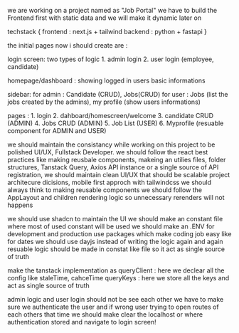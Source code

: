 we are working on a project named as "Job Portal"
we have to build the Frontend first with static data and we will make it dynamic later on

techstack {
    frontend : next.js + tailwind
    backend : python + fastapi
}

the initial pages now i should create are :

login screen:
    two types of logic 1. admin login 2. user login (employee, candidate)

homepage/dashboard :
    showing logged in users basic informations

sidebar:
    for admin : Candidate (CRUD), Jobs(CRUD)
    for user : Jobs (list the jobs created by the admins), my profile (show users informations)

pages : 
    1. login
    2. dahboard/homescreen/welcome
    3. candidate CRUD (ADMIN)
    4. Jobs CRUD (ADMIN)
    5. Job List (USER)
    6. Myprofile (resuable component for ADMIN and USER)

we should maintain the consistancy while working on this project to be polished UI/UX, Fullstack Developer.
we should follow the react best practices like making reusbale components, makeing an utilies files, folder structures, Tanstack Query, Axios API instance or a single source of API registration, 
we should maintain clean UI/UX that should be scalable project architecure dicisions, mobile first approch with tailwindcss 
we should always think to making reusable components
we should follow the AppLayout and children rendering logic so unnecessary rerenders will not happens 

we should use shadcn to maintain the UI
we should make an constant file where most of used constant will be used 
we should make an .ENV for development and production
use packages which make coding job easy like for dates we should use dayjs instead of writing the logic again and again
resuable logic should be made in constat like file so it act as single source of truth

make the tanstack implementation as 
    queryClient : here we declear all the config like staleTime, cahceTime
    queryKeys : here we store all the keys and act as single source of truth

admin logic and user login should not be see each other we have to make sure we authenticate the user and if wrong user trying to open routes of each others that time we should make clear the localhost or where authentication stored and navigate to login screen!